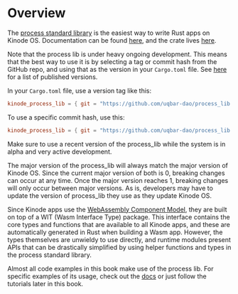# Overview

The [process standard library](https://github.com/uqbar-dao/process_lib) is the easiest way to write Rust apps on Kinode OS.
Documentation can be found [here](https://docs.rs/kinode_process_lib), and the crate lives [here](https://crates.io/crates/kinode_process_lib).

Note that the process lib is under heavy ongoing development.
This means that the best way to use it is by selecting a tag or commit hash from the GitHub repo, and using that as the version in your `Cargo.toml` file.
See [here](https://github.com/uqbar-dao/process_lib/releases) for a list of published versions.

In your `Cargo.toml` file, use a version tag like this:
```toml
kinode_process_lib = { git = "https://github.com/uqbar-dao/process_lib.git", tag = "v0.5.4-alpha" }
```

To use a specific commit hash, use this:
```toml
kinode_process_lib = { git = "https://github.com/uqbar-dao/process_lib.git", rev = "5305453" }
```

Make sure to use a recent version of the process_lib while the system is in alpha and very active development.

The major version of the process_lib will always match the major version of Kinode OS.
Since the current major version of both is 0, breaking changes can occur at any time.
Once the major version reaches 1, breaking changes will only occur between major versions.
As is, developers may have to update the version of process_lib they use as they update Kinode OS.

Since Kinode apps use the [WebAssembly Component Model](https://component-model.bytecodealliance.org/), they are built on top of a WIT (Wasm Interface Type) package.
This interface contains the core types and functions that are available to all Kinode apps, and these are automatically generated in Rust when building a Wasm app.
However, the types themselves are unwieldy to use directly, and runtime modules present APIs that can be drastically simplified by using helper functions and types in the process standard library.

Almost all code examples in this book make use of the process lib. For specific examples of its usage, check out the [docs](https://docs.rs/kinode_process_lib) or just follow the tutorials later in this book.
